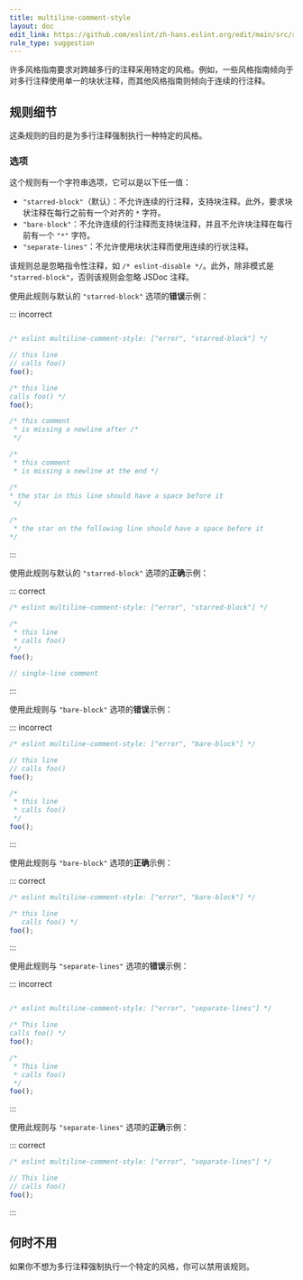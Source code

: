 ```yaml
---
title: multiline-comment-style
layout: doc
edit_link: https://github.com/eslint/zh-hans.eslint.org/edit/main/src/rules/multiline-comment-style.md
rule_type: suggestion
---
```


许多风格指南要求对跨越多行的注释采用特定的风格。例如，一些风格指南倾向于对多行注释使用单一的块状注释，而其他风格指南则倾向于连续的行注释。

## 规则细节

这条规则的目的是为多行注释强制执行一种特定的风格。

### 选项

这个规则有一个字符串选项，它可以是以下任一值：

* `"starred-block"`（默认）：不允许连续的行注释，支持块注释。此外，要求块状注释在每行之前有一个对齐的 `*` 字符。
* `"bare-block"`：不允许连续的行注释而支持块注释，并且不允许块注释在每行前有一个 `"*"` 字符。
* `"separate-lines"`：不允许使用块状注释而使用连续的行状注释。

该规则总是忽略指令性注释，如 `/* eslint-disable */`。此外，除非模式是 `"starred-block"`，否则该规则会忽略 JSDoc 注释。

使用此规则与默认的 `"starred-block"` 选项的**错误**示例：

::: incorrect

```js

/* eslint multiline-comment-style: ["error", "starred-block"] */

// this line
// calls foo()
foo();

/* this line
calls foo() */
foo();

/* this comment
 * is missing a newline after /*
 */

/*
 * this comment
 * is missing a newline at the end */

/*
* the star in this line should have a space before it
 */

/*
 * the star on the following line should have a space before it
*/

```

:::

使用此规则与默认的 `"starred-block"` 选项的**正确**示例：

::: correct

```js
/* eslint multiline-comment-style: ["error", "starred-block"] */

/*
 * this line
 * calls foo()
 */
foo();

// single-line comment
```

:::

使用此规则与 `"bare-block"` 选项的**错误**示例：

::: incorrect

```js
/* eslint multiline-comment-style: ["error", "bare-block"] */

// this line
// calls foo()
foo();

/*
 * this line
 * calls foo()
 */
foo();
```

:::

使用此规则与 `"bare-block"` 选项的**正确**示例：

::: correct

```js
/* eslint multiline-comment-style: ["error", "bare-block"] */

/* this line
   calls foo() */
foo();
```

:::

使用此规则与 `"separate-lines"` 选项的**错误**示例：

::: incorrect

```js

/* eslint multiline-comment-style: ["error", "separate-lines"] */

/* This line
calls foo() */
foo();

/*
 * This line
 * calls foo()
 */
foo();

```

:::

使用此规则与 `"separate-lines"` 选项的**正确**示例：

::: correct

```js
/* eslint multiline-comment-style: ["error", "separate-lines"] */

// This line
// calls foo()
foo();

```

:::

## 何时不用

如果你不想为多行注释强制执行一个特定的风格，你可以禁用该规则。
